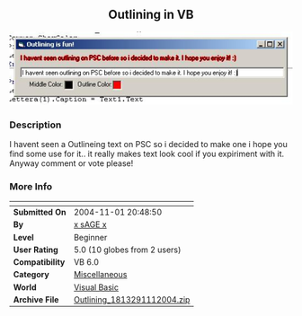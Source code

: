 ﻿<div align="center">

## Outlining in VB

<img src="PIC2004111235169315.JPG">
</div>

### Description

I havent seen a Outlineing text on PSC so i decided to make one i hope you find some use for it.. it really makes text look cool if you expiriment with it. Anyway comment or vote please!
 
### More Info
 


<span>             |<span>
---                |---
**Submitted On**   |2004-11-01 20:48:50
**By**             |[x sAGE x](https://github.com/Planet-Source-Code/PSCIndex/blob/master/ByAuthor/x-sage-x.md)
**Level**          |Beginner
**User Rating**    |5.0 (10 globes from 2 users)
**Compatibility**  |VB 6\.0
**Category**       |[Miscellaneous](https://github.com/Planet-Source-Code/PSCIndex/blob/master/ByCategory/miscellaneous__1-1.md)
**World**          |[Visual Basic](https://github.com/Planet-Source-Code/PSCIndex/blob/master/ByWorld/visual-basic.md)
**Archive File**   |[Outlining\_1813291112004\.zip](https://github.com/Planet-Source-Code/x-sage-x-outlining-in-vb__1-57054/archive/master.zip)








